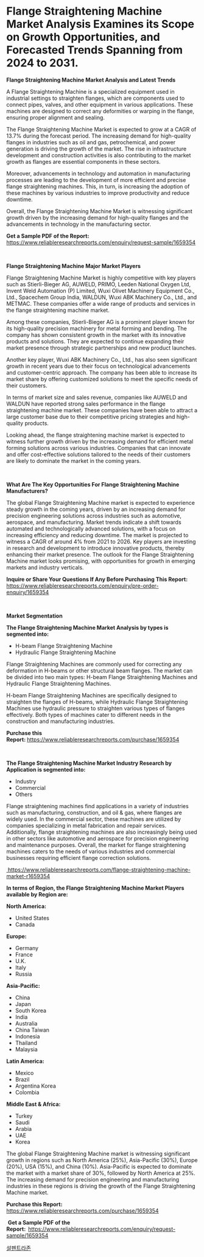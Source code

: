 <p><h1>Flange Straightening Machine Market Analysis Examines its Scope on Growth Opportunities, and Forecasted Trends Spanning from 2024 to 2031.</h1></p><p><strong>Flange Straightening Machine Market Analysis and Latest Trends</strong></p>
<p><p>A Flange Straightening Machine is a specialized equipment used in industrial settings to straighten flanges, which are components used to connect pipes, valves, and other equipment in various applications. These machines are designed to correct any deformities or warping in the flange, ensuring proper alignment and sealing.</p><p>The Flange Straightening Machine Market is expected to grow at a CAGR of 13.7% during the forecast period. The increasing demand for high-quality flanges in industries such as oil and gas, petrochemical, and power generation is driving the growth of the market. The rise in infrastructure development and construction activities is also contributing to the market growth as flanges are essential components in these sectors.</p><p>Moreover, advancements in technology and automation in manufacturing processes are leading to the development of more efficient and precise flange straightening machines. This, in turn, is increasing the adoption of these machines by various industries to improve productivity and reduce downtime.</p><p>Overall, the Flange Straightening Machine Market is witnessing significant growth driven by the increasing demand for high-quality flanges and the advancements in technology in the manufacturing sector.</p></p>
<p><strong>Get a Sample PDF of the Report:&nbsp;</strong> <a href="https://www.reliableresearchreports.com/enquiry/request-sample/1659354">https://www.reliableresearchreports.com/enquiry/request-sample/1659354</a></p>
<p>&nbsp;</p>
<p><strong>Flange Straightening Machine Major Market Players</strong></p>
<p><p>Flange Straightening Machine Market is highly competitive with key players such as Stierli-Bieger AG, AUWELD, PRIMO, Leeden National Oxygen Ltd, Invent Weld Automation (P) Limited, Wuxi Olivet Machinery Equipment Co., Ltd., Spacechem Group India, WALDUN, Wuxi ABK Machinery Co., Ltd., and METMAC. These companies offer a wide range of products and services in the flange straightening machine market.</p><p>Among these companies, Stierli-Bieger AG is a prominent player known for its high-quality precision machinery for metal forming and bending. The company has shown consistent growth in the market with its innovative products and solutions. They are expected to continue expanding their market presence through strategic partnerships and new product launches.</p><p>Another key player, Wuxi ABK Machinery Co., Ltd., has also seen significant growth in recent years due to their focus on technological advancements and customer-centric approach. The company has been able to increase its market share by offering customized solutions to meet the specific needs of their customers.</p><p>In terms of market size and sales revenue, companies like AUWELD and WALDUN have reported strong sales performance in the flange straightening machine market. These companies have been able to attract a large customer base due to their competitive pricing strategies and high-quality products.</p><p>Looking ahead, the flange straightening machine market is expected to witness further growth driven by the increasing demand for efficient metal forming solutions across various industries. Companies that can innovate and offer cost-effective solutions tailored to the needs of their customers are likely to dominate the market in the coming years.</p></p>
<p>&nbsp;</p>
<p><strong>What Are The Key Opportunities For Flange Straightening Machine Manufacturers?</strong></p>
<p><p>The global Flange Straightening Machine market is expected to experience steady growth in the coming years, driven by an increasing demand for precision engineering solutions across industries such as automotive, aerospace, and manufacturing. Market trends indicate a shift towards automated and technologically advanced solutions, with a focus on increasing efficiency and reducing downtime. The market is projected to witness a CAGR of around 4% from 2021 to 2026. Key players are investing in research and development to introduce innovative products, thereby enhancing their market presence. The outlook for the Flange Straightening Machine market looks promising, with opportunities for growth in emerging markets and industry verticals.</p></p>
<p><strong>Inquire or Share Your Questions If Any Before Purchasing This Report:</strong> <a href="https://www.reliableresearchreports.com/enquiry/pre-order-enquiry/1659354">https://www.reliableresearchreports.com/enquiry/pre-order-enquiry/1659354</a></p>
<p>&nbsp;</p>
<p><strong>Market Segmentation</strong></p>
<p><strong>The Flange Straightening Machine Market Analysis by types is segmented into:</strong></p>
<p><ul><li>H-beam Flange Straightening Machine</li><li>Hydraulic Flange Straightening Machine</li></ul></p>
<p><p>Flange Straightening Machines are commonly used for correcting any deformation in H-beams or other structural beam flanges. The market can be divided into two main types: H-beam Flange Straightening Machines and Hydraulic Flange Straightening Machines. </p><p>H-beam Flange Straightening Machines are specifically designed to straighten the flanges of H-beams, while Hydraulic Flange Straightening Machines use hydraulic pressure to straighten various types of flanges effectively. Both types of machines cater to different needs in the construction and manufacturing industries.</p></p>
<p><strong>Purchase this Report:&nbsp;</strong><a href="https://www.reliableresearchreports.com/purchase/1659354">https://www.reliableresearchreports.com/purchase/1659354</a></p>
<p>&nbsp;</p>
<p><strong>The Flange Straightening Machine Market Industry Research by Application is segmented into:</strong></p>
<p><ul><li>Industry</li><li>Commercial</li><li>Others</li></ul></p>
<p><p>Flange straightening machines find applications in a variety of industries such as manufacturing, construction, and oil & gas, where flanges are widely used. In the commercial sector, these machines are utilized by companies specializing in metal fabrication and repair services. Additionally, flange straightening machines are also increasingly being used in other sectors like automotive and aerospace for precision engineering and maintenance purposes. Overall, the market for flange straightening machines caters to the needs of various industries and commercial businesses requiring efficient flange correction solutions.</p></p>
<p><a href="https://www.reliableresearchreports.com/flange-straightening-machine-market-r1659354">&nbsp;https://www.reliableresearchreports.com/flange-straightening-machine-market-r1659354</a></p>
<p><strong>In terms of Region, the Flange Straightening Machine Market Players available by Region are:</strong></p>
<p>
    <p> <strong> North America: </strong>
        <ul>
            <li>United States</li>
            <li>Canada</li>
        </ul>
        </p> 
    <p> <strong> Europe: </strong>
        <ul>
            <li>Germany</li>
            <li>France</li>
            <li>U.K.</li>
            <li>Italy</li>
            <li>Russia</li>
        </ul>
        </p> 
    <p> <strong> Asia-Pacific: </strong>
        <ul>
            <li>China</li>
            <li>Japan</li>
            <li>South Korea</li>
            <li>India</li>
            <li>Australia</li>
            <li>China Taiwan</li>
            <li>Indonesia</li>
            <li>Thailand</li>
            <li>Malaysia</li>
        </ul>
        </p> 
    <p> <strong> Latin America: </strong>
        <ul>
            <li>Mexico</li>
            <li>Brazil</li>
            <li>Argentina Korea</li>
            <li>Colombia</li>
        </ul>
        </p> 
    <p> <strong> Middle East & Africa: </strong>
        <ul>
            <li>Turkey</li>
            <li>Saudi</li>
            <li>Arabia</li>
            <li>UAE</li>
            <li>Korea</li>
        </ul>
    </p>
    </p>
<p><p>The global Flange Straightening Machine market is witnessing significant growth in regions such as North America (25%), Asia-Pacific (30%), Europe (20%), USA (15%), and China (10%). Asia-Pacific is expected to dominate the market with a market share of 30%, followed by North America at 25%. The increasing demand for precision engineering and manufacturing industries in these regions is driving the growth of the Flange Straightening Machine market.</p></p>
<p><strong>Purchase this Report: </strong><a href="https://www.reliableresearchreports.com/purchase/1659354">https://www.reliableresearchreports.com/purchase/1659354</a></p>
<p>&nbsp;<strong>Get a Sample PDF of the Report:&nbsp;&nbsp;</strong><a href="https://www.reliableresearchreports.com/enquiry/request-sample/1659354">https://www.reliableresearchreports.com/enquiry/request-sample/1659354</a></p>
<p><strong></strong></p>
<p><p><a href="https://github.com/sougarounis/Market-Research-Report-List-3/blob/main/739699825625.md">설펜트라존</a></p></p>